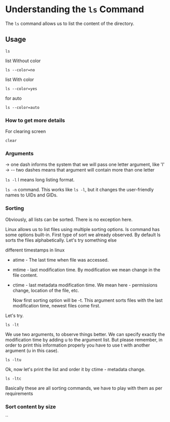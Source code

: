 # Understanding the `ls` Command

The `ls` command allows us to list the content of the directory.

## Usage


`ls`

list Without color

`ls --color=no`

list With color

`ls --color=yes`

for auto

`ls --color=auto`


### How to get more details

For clearing screen

`clear`

### Arguments

-> one dash informs the system that we will pass one letter argument, like 'l'
-> -- two dashes means that argument will contain more than one letter

`ls -l`
l means long listing format.

`ls -n` command. This works like `ls -l`, but it changes the user-friendly names to UIDs and GIDs.

### Sorting

Obviously, all lists can be sorted. There is no exception here.

Linux allows us to list files using multiple sorting options. ls command has some options built-in. First type of sort we already observed. By default ls sorts the files alphabetically. Let's try something else

different timestamps in linux
- atime - The last time when file was accessed.
- mtime - last modification time. By modification we mean change in the file content.
- ctime - last metadata modification time. We mean here - permissions change, location of the file, etc.

  Now first sorting option will be -t. This argument sorts files with the last modification time, newest files come first.

Let's try.

`ls -lt`

We use two arguments, to observe things better. We can specify exactly the modification time by adding u to the argument list. But please remember, in order to print this information properly you have to use t with another argument (u in this case).

`ls -ltu`

Ok, now let's print the list and order it by ctime - metadata change.

`ls -ltc`

Basically these are all sorting commands, we have to play with them as per requirements


### Sort content by size

``


